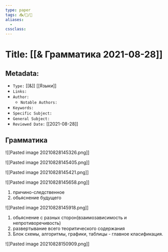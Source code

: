 ```yaml
---
type: paper
tags: 📥️/📜️/📕
aliases:
  - 
cssclass: 
---
```




# Title: **[[& Грамматика 2021-08-28]]**


## Metadata:

- `Type:` [[&]] [[Языки]]
- `Links:`
- `Author:` 
	- `Notable Authors:` 
- `Keywords:` 
- `Specific Subject:` 
- `General Subject:` 
- `Reviewed Date:` [[2021-08-28]]


## Грамматика

![[Pasted image 20210828145326.png]]


![[Pasted image 20210828145405.png]]


![[Pasted image 20210828145421.png]]



![[Pasted image 20210828145658.png]]

1. причино-следственное
2. обьяснение будущего



![[Pasted image 20210828145918.png]]

1. обьяснение с разных сторон(взаимозависимость и непротиворечивость)
2. развертывание всего теоритического содержания
3. Блок схемы, алгоритмы, графики, таблицы - главное класификация.

![[Pasted image 20210828150909.png]]